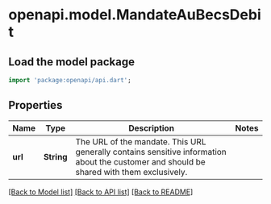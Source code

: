 # openapi.model.MandateAuBecsDebit

## Load the model package
```dart
import 'package:openapi/api.dart';
```

## Properties
Name | Type | Description | Notes
------------ | ------------- | ------------- | -------------
**url** | **String** | The URL of the mandate. This URL generally contains sensitive information about the customer and should be shared with them exclusively. | 

[[Back to Model list]](../README.md#documentation-for-models) [[Back to API list]](../README.md#documentation-for-api-endpoints) [[Back to README]](../README.md)


